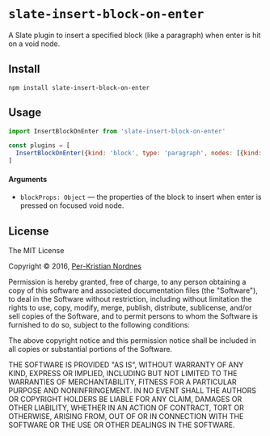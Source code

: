 
# `slate-insert-block-on-enter`

A Slate plugin to insert a specified block (like a paragraph) when enter is hit on a void node.


## Install

```
npm install slate-insert-block-on-enter
```


## Usage

```js
import InsertBlockOnEnter from 'slate-insert-block-on-enter'

const plugins = [
  InsertBlockOnEnter({kind: 'block', type: 'paragraph', nodes: [{kind: 'text', text: '', ranges: []}]})
]
```

#### Arguments

- `blockProps: Object` — the properties of the block to insert when enter is pressed on focused void node.


## License

The MIT License

Copyright &copy; 2016, [Per-Kristian Nordnes](https://github.com/skogsmaskin)

Permission is hereby granted, free of charge, to any person obtaining a copy of this software and associated documentation files (the "Software"), to deal in the Software without restriction, including without limitation the rights to use, copy, modify, merge, publish, distribute, sublicense, and/or sell copies of the Software, and to permit persons to whom the Software is furnished to do so, subject to the following conditions:

The above copyright notice and this permission notice shall be included in all copies or substantial portions of the Software.

THE SOFTWARE IS PROVIDED "AS IS", WITHOUT WARRANTY OF ANY KIND, EXPRESS OR IMPLIED, INCLUDING BUT NOT LIMITED TO THE WARRANTIES OF MERCHANTABILITY, FITNESS FOR A PARTICULAR PURPOSE AND NONINFRINGEMENT. IN NO EVENT SHALL THE AUTHORS OR COPYRIGHT HOLDERS BE LIABLE FOR ANY CLAIM, DAMAGES OR OTHER LIABILITY, WHETHER IN AN ACTION OF CONTRACT, TORT OR OTHERWISE, ARISING FROM, OUT OF OR IN CONNECTION WITH THE SOFTWARE OR THE USE OR OTHER DEALINGS IN THE SOFTWARE.
